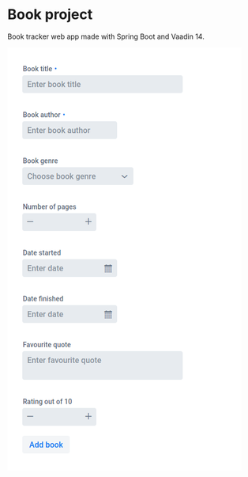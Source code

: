 # Book project

Book tracker web app made with Spring Boot and Vaadin 14.

![New book form](media/book-form.png)

